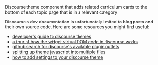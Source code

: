 Discourse theme component that adds related curriculum cards to the bottom of each topic page that is in a relevant category

Discourse's dev documentation is unfortunately limited to blog posts and their own source code. Here are some resources you might find useful:
- [developer's guide to discourse themes](https://meta.discourse.org/t/developer-s-guide-to-discourse-themes/93648)
- [a tour of how the widget virtual DOM code in discourse works](https://meta.discourse.org/t/a-tour-of-how-the-widget-virtual-dom-code-in-discourse-works/40347)
- [github search for discourse's available plugin outlets](https://github.com/discourse/discourse/search?q=plugin-outlet&unscoped_q=plugin-outlet)
- [splitting up theme javascript into multiple files](https://meta.discourse.org/t/splitting-up-theme-javascript-into-multiple-files/119369)
- [how to add settings to your discourse theme](https://meta.discourse.org/t/how-to-add-settings-to-your-discourse-theme/82557)
